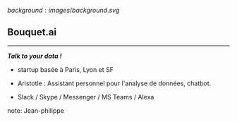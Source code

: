 $background:images/background.svg$
## Bouquet.ai
---

***Talk to your data !***

* startup basée à Paris, Lyon et SF

* Aristotle : Assistant personnel pour l'analyse de données, chatbot.

* Slack / Skype / Messenger / MS Teams / Alexa 

note: Jean-philippe
